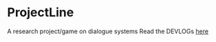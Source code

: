 # ProjectLine
A research project/game on dialogue systems
Read the DEVLOGs [here](https://minkangchoi.github.io/projectLine/)
